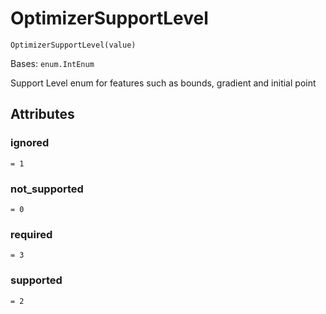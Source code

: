 # OptimizerSupportLevel



`OptimizerSupportLevel(value)`

Bases: `enum.IntEnum`

Support Level enum for features such as bounds, gradient and initial point

## Attributes



### ignored

`= 1`



### not\_supported

`= 0`



### required

`= 3`



### supported

`= 2`
